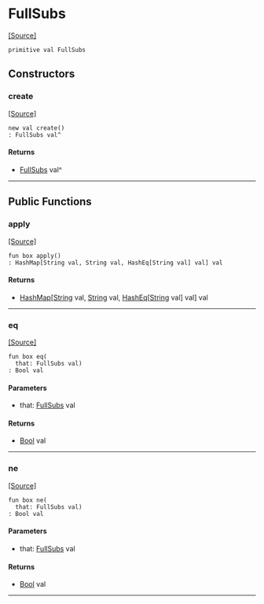 # FullSubs
<span class="source-link">[[Source]](src/mqtt-configurator/tests.md#L-0-48)</span>
```pony
primitive val FullSubs
```

## Constructors

### create
<span class="source-link">[[Source]](src/mqtt-configurator/tests.md#L-0-48)</span>


```pony
new val create()
: FullSubs val^
```

#### Returns

* [FullSubs](mqtt-configurator-FullSubs.md) val^

---

## Public Functions

### apply
<span class="source-link">[[Source]](src/mqtt-configurator/tests.md#L-0-48)</span>


```pony
fun box apply()
: HashMap[String val, String val, HashEq[String val] val] val
```

#### Returns

* [HashMap](collections-HashMap.md)\[[String](builtin-String.md) val, [String](builtin-String.md) val, [HashEq](collections-HashEq.md)\[[String](builtin-String.md) val\] val\] val

---

### eq
<span class="source-link">[[Source]](src/mqtt-configurator/tests.md#L-0-48)</span>


```pony
fun box eq(
  that: FullSubs val)
: Bool val
```
#### Parameters

*   that: [FullSubs](mqtt-configurator-FullSubs.md) val

#### Returns

* [Bool](builtin-Bool.md) val

---

### ne
<span class="source-link">[[Source]](src/mqtt-configurator/tests.md#L-0-48)</span>


```pony
fun box ne(
  that: FullSubs val)
: Bool val
```
#### Parameters

*   that: [FullSubs](mqtt-configurator-FullSubs.md) val

#### Returns

* [Bool](builtin-Bool.md) val

---

